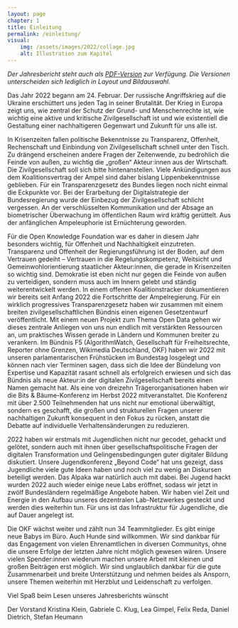 ```yaml
---
layout: page
chapter: 1
title: Einleitung 
permalink: /einleitung/
visual:
    img: /assets/images/2022/collage.jpg
    alt: Illustration zum Kapitel
---
```


*Der Jahresbericht steht auch als <a href="/assets/documents/OKF_Jahresbericht_2022.pdf" class="download-table">PDF-Version</a> zur Verfügung. Die Versionen unterscheiden sich lediglich in Layout und Bildauswahl.*

Das Jahr 2022 begann am 24. Februar. Der russische Angriffskrieg auf die Ukraine erschüttert uns jeden Tag in seiner Brutalität. Der Krieg in Europa zeigt uns, wie zentral der Schutz der Grund- und Menschenrechte ist, wie wichtig eine aktive und kritische Zivilgesellschaft ist und wie existentiell die Gestaltung einer nachhaltigeren Gegenwart und Zukunft für uns alle ist. 

In Krisenzeiten fallen politische Bekenntnisse zu Transparenz, Offenheit, Rechenschaft und Einbindung von Zivilgesellschaft schnell unter den Tisch. Zu drängend erscheinen andere Fragen der Zeitenwende, zu bedrohlich die Feinde von außen, zu wichtig die „großen“ Akteur:innen aus der Wirtschaft. Die Zivilgesellschaft soll sich bitte hintenanstellen. Viele Ankündigungen aus dem Koalitionsvertrag der Ampel sind daher bislang Lippenbekenntnisse geblieben. Für ein Transparenzgesetz des Bundes liegen noch nicht einmal die Eckpunkte vor. Bei der Erarbeitung der Digitalstrategie der Bundesregierung wurde der Einbezug der Zivilgesellschaft schlicht vergessen. An der verschlüsselten Kommunikation und der Absage an biometrischer Überwachung im öffentlichen Raum wird kräftig gerüttelt. Aus der anfänglichen Ampeleuphorie ist Ernüchterung geworden.

Für die Open Knowledge Foundation war es daher in diesem Jahr besonders wichtig, für Offenheit und Nachhaltigkeit einzutreten. Transparenz und Offenheit der Regierungsführung ist der Boden, auf dem Vertrauen gedeiht – Vertrauen in die Regelungskompetenz, Weitsicht und Gemeinwohlorientierung staatlicher Akteur:innen, die gerade in Krisenzeiten so wichtig sind. Demokratie ist eben nicht nur gegen die Feinde von außen zu verteidigen, sondern muss auch im Innern gelebt und ständig weiterentwickelt werden. In einem offenen Koalitionstracker dokumentieren wir bereits seit Anfang 2022 die Fortschritte der Ampelregierung. Für ein wirklich progressives Transparenzgesetz haben wir zusammen mit einem breiten zivilgesellschaftlichen Bündnis einen eigenen Gesetzentwurf veröffentlicht. Mit einem neuen Projekt zum Thema Open Data gehen wir dieses zentrale Anliegen von uns nun endlich mit verstärkten Ressourcen an, um praktisches Wissen gerade in Ländern und Kommunen breiter zu verankern. Im Bündnis F5 (AlgorithmWatch, Gesellschaft für Freiheitsrechte, Reporter ohne Grenzen, Wikimedia Deutschland, OKF) haben wir 2022 mit unseren parlamentarischen Frühstücken im Bundestag losgelegt und können nach vier Terminen sagen, dass sich die Idee der Bündelung von Expertise und Kapazität rasant schnell als erfolgreich erwiesen und sich das Bündnis als neue Akteur:in der digitalen Zivilgesellschaft bereits einen Namen gemacht hat. Als eine von dreizehn Trägerorganisationen haben wir die Bits & Bäume-Konferenz im Herbst 2022 mitveranstaltet. Die Konferenz mit über 2.500 Teilnehmenden hat uns nicht nur emotional überwältigt, sondern es geschafft, die großen und strukturellen Fragen unserer nachhaltigen Zukunft konsequent in den Fokus zu rücken, anstatt die Debatte auf individuelle Verhaltensänderungen zu reduzieren.

2022 haben wir erstmals mit Jugendlichen nicht nur gecodet, gehackt und gelötet, sondern auch mit ihnen über gesellschaftspolitische Fragen der digitalen Transformation und Gelingensbedingungen guter digitaler Bildung diskutiert. Unsere Jugendkonferenz „Beyond Code“ hat uns gezeigt, dass Jugendliche viele gute Ideen haben und noch viel zu wenig an Diskursen beteiligt werden. Das Alpaka war natürlich auch mit dabei. Bei Jugend hackt wurden 2022 auch wieder einige neue Labs eröffnet, sodass wir jetzt in zwölf Bundesländern regelmäßige Angebote haben. Wir haben viel Zeit und Energie in den Aufbau unseres dezentralen Lab-Netzwerkes gesteckt und werden dies weiterhin tun. Für uns ist das Infrastruktur für Jugendliche, die auf Dauer angelegt ist.

Die OKF wächst weiter und zählt nun 34 Teammitglieder. Es gibt einige neue Babys im Büro. Auch Hunde sind willkommen. Wir sind dankbar für das Engagement von vielen Ehrenamtlichen in diversen Communitys, ohne die unsere Erfolge der letzten Jahre nicht möglich gewesen wären. Unsere vielen Spender:innen wiederum machen unsere Arbeit mit kleinen und großen Beiträgen erst möglich. Wir sind unglaublich dankbar für die gute Zusammenarbeit und breite Unterstützung und nehmen beides als Ansporn, unsere Themen weiterhin mit Herzblut und Leidenschaft zu verfolgen.

Viel Spaß beim Lesen unseres Jahresberichts wünscht

Der Vorstand
Kristina Klein, Gabriele C. Klug, Lea Gimpel, Felix Reda, Daniel Dietrich, Stefan Heumann

